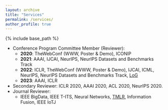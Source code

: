 ```yaml
---
layout: archive
title: "Services"
permalink: /services/
author_profile: true
---
```


{% include base_path %}

- Conference Program Committee Member (Reviewer): 
    - **2020**: TheWebConf (WWW, Poster \& Demo), ICONIP
    - **2021**: AAAI, IJCAI, NeurIPS, NeurIPS Datasets and Benchmarks Track
    - **2022**: ICLR, TheWebConf (WWW, Poster \& Demo), IJCAI, ICML, NeurIPS, NeurIPS Datasets and Benchmarks Track, [LoG](https://logconference.org/)
    - **2023**: AAAI, ICLR
- Secondary Reviewer: ICLR 2020, AAAI 2020, ACL 2020, NeurIPS 2020. 
- Journal Reviewer: 
    - IEEE BigData, IEEE T-ITS, Neural Networks, [TMLR](https://www.jmlr.org/tmlr/), Information Fusion, IEEE IoTJ
